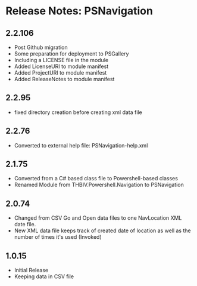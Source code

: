 # Release Notes: PSNavigation

## 2.2.106

- Post Github migration
- Some preparation for deployment to PSGallery
- Including a LICENSE file in the module
- Added LicenseURI to module manifest
- Added ProjectURI to module manifest
- Added ReleaseNotes to module manifest

## 2.2.95

- fixed directory creation before creating xml data file

## 2.2.76

- Converted to external help file: PSNavigation-help.xml

## 2.1.75

- Converted from a C# based class file to Powershell-based classes
- Renamed Module from THBIV.Powershell.Navigation to PSNavigation

## 2.0.74

- Changed from CSV Go and Open data files to one NavLocation XML date file.
- New XML data file keeps track of created date of location as well as the number of times it's used (Invoked)

## 1.0.15

- Initial Release
- Keeping data in CSV file
